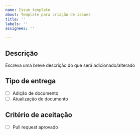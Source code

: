 ```yaml
---
name: Issue template
about: Template para criação de issues
title: ''
labels: ''
assignees: ''

---
```


## Descrição
Escreva uma breve descrição do que será adicionado/alterado

## Tipo de entrega
- [ ] Adição de documento
- [ ] Atualização de documento 

## Critério de aceitação
- [ ] Pull request aprovado
